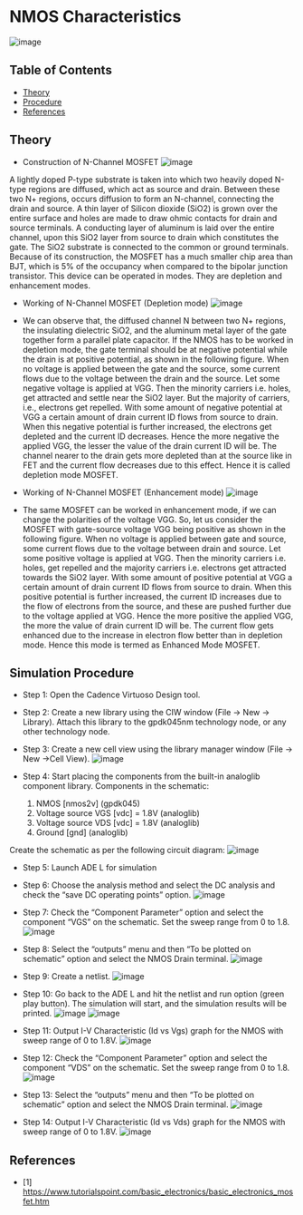 NMOS Characteristics <a name="TOP"></a>
===================

![image](https://github.com/Nirvan007/Analog_Electronics/assets/127144315/740b169c-9395-4215-8259-1e891805f6d0)


## Table of Contents
* [Theory](#Theory)
* [Procedure](#Procedure)
* [References](#References)

## Theory
* Construction of N-Channel MOSFET
  ![image](https://github.com/Nirvan007/Analog_Electronics/assets/127144315/f889e0d2-9b23-4bbe-82f9-29df876609c5)

A lightly doped P-type substrate is taken into which two heavily doped N-type regions are diffused, which act as source and drain. Between these two N+ regions, occurs diffusion to   form an N-channel, connecting the drain and source. A thin layer of Silicon dioxide (SiO2) is grown over the entire surface and holes are made to draw ohmic contacts for drain and source terminals. A conducting layer of aluminum is laid over the entire channel, upon this SiO2 layer from source to drain which constitutes the gate. The SiO2 substrate is connected to the      common or ground terminals. Because of its construction, the MOSFET has a much smaller chip area than BJT, which is 5% of the occupancy when compared to the bipolar junction transistor. This device can be operated in modes. They are depletion and enhancement modes.

* Working of N-Channel MOSFET (Depletion mode)
  ![image](https://github.com/Nirvan007/Analog_Electronics/assets/127144315/21a06ae4-a6fc-4a35-a988-e368a388229f)

* We can observe that, the diffused channel N between two N+ regions, the insulating dielectric SiO2, and the aluminum metal layer of the gate together form a parallel plate capacitor. If the NMOS has to be worked in depletion mode, the gate terminal should be at negative potential while the drain is at positive potential, as shown in the following figure. When no voltage is applied between the gate and the source, some current flows due to the voltage between the drain and the source. Let some negative voltage is applied at VGG. Then the minority carriers i.e. holes, get attracted and settle near the SiO2 layer. But the majority of carriers, i.e., electrons get repelled. With some amount of negative potential at VGG a certain amount of drain current ID flows from source to drain. When this negative potential is further increased, the electrons get depleted and the current ID decreases. Hence the more negative the applied VGG, the lesser the value of the drain current ID will be. The channel nearer to the drain gets more depleted than at the source like in FET and the current flow decreases due to this effect. Hence it is called depletion mode MOSFET.

* Working of N-Channel MOSFET (Enhancement mode)
  ![image](https://github.com/Nirvan007/Analog_Electronics/assets/127144315/79e1c1d5-a3a2-4fbf-8c7c-cd82192aad11)

* The same MOSFET can be worked in enhancement mode, if we can change the polarities of the voltage VGG. So, let us consider the MOSFET with gate-source voltage VGG being positive as shown in the following figure. When no voltage is applied between gate and source, some current flows due to the voltage between drain and source. Let some positive voltage is applied at VGG. Then the minority carriers i.e. holes, get repelled and the majority carriers i.e. electrons get attracted towards the SiO2 layer. With some amount of positive potential at VGG a certain amount of drain current ID flows from source to drain. When this positive potential is further increased, the current ID increases due to the flow of electrons from the source, and these are pushed further due to the voltage applied at VGG. Hence the more positive the applied VGG, the more the value of drain current ID will be. The current flow gets enhanced due to the increase in electron flow better than in depletion mode. Hence this mode is termed as Enhanced Mode MOSFET.

## Simulation Procedure
* Step 1: Open the Cadence Virtuoso Design tool.
* Step 2: Create a new library using the CIW window (File -> New -> Library). Attach this library to the gpdk045nm technology node, or any other technology node.
* Step 3: Create a new cell view using the library manager window (File -> New ->Cell View).
  ![image](https://github.com/Nirvan007/Analog_Electronics/assets/127144315/e256e176-e8b6-4fca-ba14-94e997f9a5d2)
  
* Step 4: Start placing the components from the built-in analoglib component library.
  Components in the schematic:
  1.	NMOS [nmos2v] (gpdk045)
  2.	Voltage source VGS [vdc] = 1.8V (analoglib) 
  3.	Voltage source VDS [vdc] = 1.8V (analoglib)
  4.	Ground [gnd] (analoglib)

 Create the schematic as per the following circuit diagram:
 ![image](https://github.com/Nirvan007/Analog_Electronics/assets/127144315/1830558c-4c6c-4549-9d43-7fbc9d0d7775)

* Step 5: Launch ADE L for simulation
* Step 6: Choose the analysis method and select the DC analysis and check the “save DC operating points” option.
  ![image](https://github.com/Nirvan007/Analog_Electronics/assets/127144315/057e0742-5fd0-4645-bbe5-7d6e27a4aad0)

* Step 7: Check the “Component Parameter” option and select the component “VGS” on the schematic. Set the sweep range from 0 to 1.8.
  ![image](https://github.com/Nirvan007/Analog_Electronics/assets/127144315/40fb246a-4352-4191-b5a8-c21903fd286c)

* Step 8: Select the “outputs” menu and then “To be plotted on schematic” option and select the NMOS Drain terminal.
  ![image](https://github.com/Nirvan007/Analog_Electronics/assets/127144315/e5f76407-f835-4936-b8bf-05a3dbdc9d7a)

* Step 9: Create a netlist.
  ![image](https://github.com/Nirvan007/Analog_Electronics/assets/127144315/668ac281-85e6-4a73-a6e4-f7bfad763ba4)

* Step 10: Go back to the ADE L and hit the netlist and run option (green play button). The simulation will start, and the simulation results will be printed.
  ![image](https://github.com/Nirvan007/Analog_Electronics/assets/127144315/88958dd1-25f8-4ac8-a0d0-dd2100361757)
  ![image](https://github.com/Nirvan007/Analog_Electronics/assets/127144315/8a8778c1-4dcd-4b30-ba04-9dad3dfd0152)

* Step 11: Output I-V Characteristic (Id vs Vgs) graph for the NMOS with sweep range of 0 to 1.8V.
  ![image](https://github.com/Nirvan007/Analog_Electronics/assets/127144315/8437a456-3ccf-403a-bbe0-97418cde8e7c)

* Step 12: Check the “Component Parameter” option and select the component “VDS” on the schematic. Set the sweep range from 0 to 1.8.
  ![image](https://github.com/Nirvan007/Analog_Electronics/assets/127144315/384d73a0-cab2-41d6-b082-562f86eb8b0b)

* Step 13: Select the “outputs” menu and then “To be plotted on schematic” option and select the NMOS Drain terminal.
  ![image](https://github.com/Nirvan007/Analog_Electronics/assets/127144315/58fa86a8-c213-4177-9392-1c8f4c93a482)

* Step 14: Output I-V Characteristic (Id vs Vds) graph for the NMOS with sweep range of 0 to 1.8V.
  ![image](https://github.com/Nirvan007/Analog_Electronics/assets/127144315/84912f17-24ba-43aa-83bd-846f695c742b)

## References
 - [1] https://www.tutorialspoint.com/basic_electronics/basic_electronics_mosfet.htm
